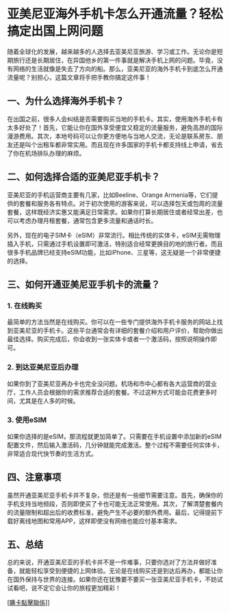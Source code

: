 # 亚美尼亚海外手机卡怎么开通流量？轻松搞定出国上网问题

随着全球化的发展，越来越多的人选择去亚美尼亚旅游、学习或工作。无论你是短期旅行还是长期居住，在异国他乡的第一件事就是解决手机上网的问题。毕竟，没有网络的生活就像是失去了方向的船。那么，亚美尼亚的海外手机卡到底怎么开通流量呢？别担心，这篇文章将手把手教你搞定这件事！

## 一、为什么选择海外手机卡？

在出国之前，很多人会纠结是否需要购买当地的手机卡。其实，使用海外手机卡有太多好处了！首先，它能让你在国外享受便宜又稳定的流量服务，避免高昂的国际漫游费用。其次，本地号码可以让你更方便地与当地人交流，无论是联系房东、朋友还是叫个出租车都非常实用。而且现在许多国家的手机卡都支持线上申请，省去了你在机场排队办理的麻烦。

## 二、如何选择合适的亚美尼亚手机卡？

亚美尼亚的手机运营商主要有几家，比如Beeline、Orange Armenia等，它们提供的套餐和服务各有特点。对于初次使用的游客来说，可以选择包天或包周的流量套餐，这样既经济实惠又能满足日常需求。如果你打算长期居住或者经常出差，也可以考虑办理月租套餐，通常包含更多流量和通话时长。

另外，现在的电子SIM卡（eSIM）非常流行。相比传统的实体卡，eSIM无需物理插入手机，只需通过手机设置即可激活，特别适合经常更换目的地的旅行者。而且很多手机品牌已经支持eSIM功能，比如iPhone、三星等，这无疑是一个非常便捷的选择。

## 三、如何开通亚美尼亚手机卡的流量？

### 1. 在线购买
最简单的方法当然是在线购买。你可以在一些专门提供海外手机卡服务的网站上找到亚美尼亚的手机卡。这些平台通常会有详细的套餐介绍和用户评价，帮助你做出最佳选择。购买完成后，你会收到一张实体卡或者一个激活码，按照说明操作即可。

### 2. 到达亚美尼亚后办理
如果你到了亚美尼亚再办卡也完全没问题。机场和市中心都有各大运营商的营业厅，工作人员会根据你的需求推荐合适的套餐。不过这种方式可能会花费更多时间，尤其是在人多的时候。

### 3. 使用eSIM
如果你选择的是eSIM，那流程就更加简单了。只需要在手机设置中添加新的eSIM配置文件，然后输入激活码，几分钟就能完成激活。整个过程不需要任何实体卡，非常适合现代快节奏的生活方式。

## 四、注意事项

虽然开通亚美尼亚手机卡并不复杂，但还是有一些细节需要注意。首先，确保你的手机支持当地频段，否则即使买了卡也可能无法正常使用。其次，了解清楚套餐内的流量限制和超出后的收费标准，避免产生不必要的额外费用。最后，记得提前下载好离线地图和常用APP，这样即使没有网络也能应付基本需求。

## 五、总结

总的来说，开通亚美尼亚的手机卡并不是一件难事，只要你选对了方法并做好准备，就能轻松享受到便捷的上网体验。无论是在线购买还是到达后再办，都能让你在国外保持与世界的连接。如果你还在犹豫要不要买一张亚美尼亚手机卡，不妨试试看吧，说不定它会让你的旅程更加精彩！

[[購卡點擊聯係](https://t.me/s/esim1088)]]